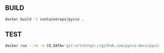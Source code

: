 ## BUILD

```bash
docker build -t containerops/pycco .
```

## TEST

```bash
docker run --rm -e CO_DATA='git-url=https://github.com/pycco-docs/pycco.git' containerops/pycco
```
